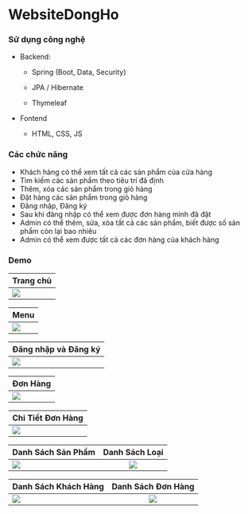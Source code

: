 # WebsiteDongHo


### Sử dụng công nghệ

- Backend:
  
  - Spring (Boot, Data, Security)
  
  - JPA / Hibernate
  
  - Thymeleaf
  
- Fontend
  
  - HTML, CSS, JS

### Các chức năng

- Khách hàng có thể xem tất cả các sản phẩm của cửa hàng
- Tìm kiếm các sản phẩm theo tiêu trí đã định
- Thêm, xóa các sản phẩm trong giỏ hàng
- Đặt hàng các sản phẩm trong giỏ hàng
- Đăng nhập, Đăng ký 
- Sau khi đăng nhập có thể xem được đơn hàng mình đã đặt
- Admin có thể thêm, sửa, xóa tất cả các sản phẩm, biết được số sản phẩm còn lại bao nhiêu
- Admin có thể xem được tất cả các đơn hàng của khách hàng



### Demo

| Trang chủ 
| ------------- 
| <img src=https://i.imgur.com/7t1hyOO.png>   


| Menu 
| ------------- 
| <img src=https://i.imgur.com/q07oZXm.png> 

| Đăng nhập và Đăng ký 
| ------------- 
| <img src=https://i.imgur.com/x11rie3.png> 

| Đơn Hàng 
| ------------- 
| <img src=https://i.imgur.com/ODipsPs.png> 

| Chi Tiết Đơn Hàng 
| ------------- 
| <img src=https://i.imgur.com/PPDTCk0.png> 

| Danh Sách Sản Phẩm  | Danh Sách Loại |
| ------------- |:-------------:|
| <img src=https://i.imgur.com/K2YHoso.png>      | <img src=https://i.imgur.com/EcM8HeP.png>     |

| Danh Sách Khách Hàng  | Danh Sách Đơn Hàng |
| ------------- |:-------------:|
| <img src=https://i.imgur.com/c8duIS6.png>      | <img src=https://i.imgur.com/5u9p3DJ.png>     |




